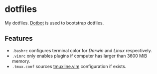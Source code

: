 # dotfiles
My dotfiles. [Dotbot](https://github.com/anishathalye/dotbot) is used to bootstrap dotfiles.

## Features
* `.bashrc` configures terminal color for *Darwin* and *Linux* respectively.
* `.vimrc` only enables plugins if computer has larger than 3600 MiB memory.
* `.tmux.conf` sources [tmuxline.vim](https://github.com/edkolev/tmuxline.vim) configuration if exists.
